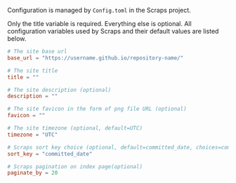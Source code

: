 Configuration is managed by `Config.toml` in the Scraps project.

Only the title variable is required. Everything else is optional. All configuration variables used by Scraps and their default values are listed below.

```toml:Config.toml
# The site base url
base_url = "https://username.github.io/repository-name/"

# The site title
title = ""

# The site description (optional)
description = ""

# The site favicon in the form of png file URL (optional)
favicon = ""

# The site timezone (optional, default=UTC)
timezone = "UTC"

# Scraps sort key choice (optional, default=committed_date, choices=committed_date or linked_count)
sort_key = "committed_date"

# Scraps pagination on index page(optional)
paginate_by = 20
```
